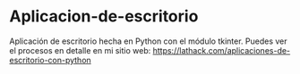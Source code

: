 # Aplicacion-de-escritorio
Aplicación de escritorio hecha en Python con el módulo tkinter.
Puedes ver el procesos en detalle en mi sitio web: https://lathack.com/aplicaciones-de-escritorio-con-python
